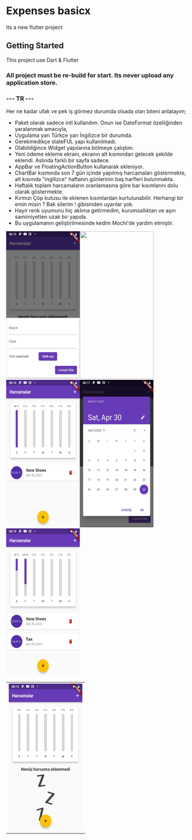 # Expenses basicx

Its a new flutter project

## Getting Started

This project use Dart & Flutter 

### All project must be re-build for start. Its never upload any application store.

### --- TR ---

Her ne kadar ufak ve pek iş görmez durumda olsada olan biteni anlatayım;
- Paket olarak sadece intl kullandım. Onun ise DateFormat özelliğinden yaralanmak amacıyla,
- Uygulama yarı Türkçe yarı İngilizce bir durumda.
- Gerekmedikçe stateFUL yapı kullanılmadı.
- Olabildiğince Widget yapılarına bölmeye çalıştım.
- Yeni ödeme ekleme ekranı, ekranın alt kısmından gelecek şekilde eklendi. Aslında farklı bir sayfa sadece.
- AppBar ve FloatingActionButton kullanarak ekleniyor.
- ChartBar kısmında son 7 gün içinde yapılmış harcamaları göstermekte, alt kısımda "ingilizce" haftanın günlerinin baş harfleri bulunmakta.
- Haftalık toplam harcamaların oranlamasına göre bar kısımlarını dolu olarak göstermekte.
- Kırmızı Çöp kutusu ile eklenen kısımlardan kurtulunabilir. Herhangi bir emin misin ? Bak silerim ! gibisinden uyarılar yok.
- Hayır renk uyumunu hiç aklıma getirmedim, kurumsallıktan ve aşırı samimiyetten uzak bir yapıda.
- Bu uygulamanın geliştirilmesinde kedim Mochi'de yardım etmiştir.


<table>
  <tr>
    <th><img src="https://github.com/CCCinici/flutter-expenses/blob/main/screenshots/screenshot-1651288550688.jpg" data-canonical-src="https://github.com/CCCinici/flutter-expenses/blob/main/screenshots/screenshot-1651288550688.jpg" width="200" height="400" /></th>
    <img src="https://github.com/CCCinici/flutter-expenses/blob/main/screenshots/screenshot-1651288557935.jpg " data-canonical-src="https://github.com/CCCinici/flutter-expenses/blob/main/screenshots/screenshot-1651288557935.jpg" width="200" height="400" />
    <img src="(https://github.com/CCCinici/flutter-expenses/blob/main/screenshots/screenshot-1651288601303.jpg" data-canonical-src="(https://github.com/CCCinici/flutter-expenses/blob/main/screenshots/screenshot-1651288601303.jpg" width="200" height="400" />
  </tr>
  <tr>
    <img src="https://github.com/CCCinici/flutter-expenses/blob/main/screenshots/screenshot-1651288609456.jpg" data-canonical-src="https://github.com/CCCinici/flutter-expenses/blob/main/screenshots/screenshot-1651288609456.jpg" width="200" height="400" />
    <img src="https://github.com/CCCinici/flutter-expenses/blob/main/screenshots/screenshot-1651288652963.jpg" data-canonical-src="https://github.com/CCCinici/flutter-expenses/blob/main/screenshots/screenshot-1651288652963.jpg" width="200" height="400" />
    <img src="https://github.com/CCCinici/flutter-expenses/blob/main/screenshots/screenshot-1651288680848.jpg" data-canonical-src="https://github.com/CCCinici/flutter-expenses/blob/main/screenshots/screenshot-1651288680848.jpg" width="200" height="400" />
  </tr>
</table>


